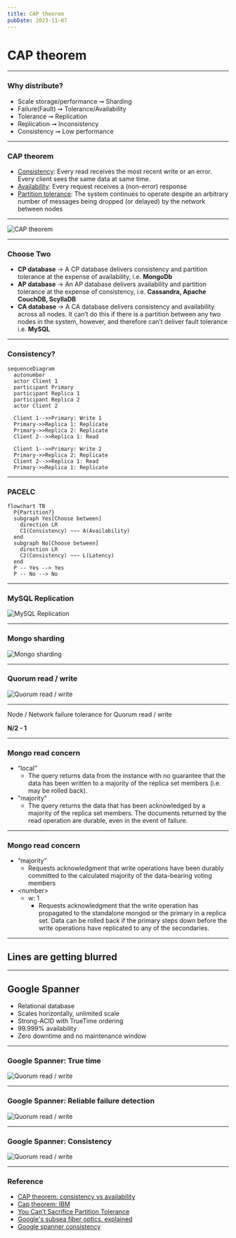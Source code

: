 ```yaml
---
title: CAP theorem
pubDate: 2023-11-07
---
```


# CAP theorem

---

### Why distribute?

- Scale storage/performance ➞ Sharding
- Failure(Fault) ➞ Tolerance/Availability
- Tolerance ➞ Replication
- Replication ➞ Inconsistency
- Consistency ➞ Low performance

<!-- .element: class="fragmented-list" -->

---

### CAP theorem

- [Consistency](https://en.wikipedia.org/wiki/Consistency_model):
  Every read receives the most recent write or an error. Every client sees the same data at same time.
- [Availability](https://en.wikipedia.org/wiki/Availability):
  Every request receives a (non-error) response
- [Partition tolerance](https://en.wikipedia.org/wiki/Network_partitioning):
  The system continues to operate despite an arbitrary number of messages being dropped (or delayed) by the network between nodes

<!-- .element: class="fragmented-list" -->

---

![CAP theorem](/assets/cap/CAP-theorem.svg)

---

### Choose Two

- **CP database** → A CP database delivers consistency and partition tolerance at the expense of availability, i.e. **MongoDb**
- **AP database** → An AP database delivers availability and partition tolerance at the expense of consistency, i.e. **Cassandra, Apache CouchDB, ScyllaDB**
- **CA database** → A CA database delivers consistency and availability across all nodes. It can’t do this if there is a partition between any two nodes in the system, however, and therefore can’t deliver fault tolerance i.e. **MySQL**

<!-- .element: class="fragmented-list text-3xl" -->

---

### Consistency?

```mermaid
sequenceDiagram
  autonumber
  actor Client 1
  participant Primary
  participant Replica 1
  participant Replica 2
  actor Client 2

  Client 1-->>Primary: Write 1
  Primary->>Replica 1: Replicate
  Primary->>Replica 2: Replicate
  Client 2-->>Replica 1: Read

  Client 1-->>Primary: Write 2
  Primary->>Replica 2: Replicate
  Client 2-->>Replica 1: Read
  Primary->>Replica 1: Replicate
```

---

### PACELC

```mermaid
flowchart TB
  P{Partition?}
  subgraph Yes[Choose between]
    direction LR
    C1(Consistency) ~~~ A(Availability)
  end
  subgraph No[Choose between]
    direction LR
    C2(Consistency) ~~~ L(Latency)
  end
  P -- Yes --> Yes
  P -- No --> No
```

---

### MySQL Replication

![MySQL Replication](/assets/cap/MySQL-replication.svg)

---

### Mongo sharding

![Mongo sharding](/assets/cap/Mongo-sharding.svg)

---

### Quorum read / write

![Quorum read / write](/assets/cap/Quorum-read-write.svg)

---

Node / Network failure tolerance for Quorum read / write

<!-- .element: class="fragment text-6xl" -->

**N/2 - 1**

<!-- .element: class="fragment text-7xl" -->

---

### Mongo read concern

- “local”
  - The query returns data from the instance with no guarantee that the data has been written to a majority of the replica set members (i.e. may be rolled back).
- "majority"
  - The query returns the data that has been acknowledged by a majority of the replica set members. The documents returned by the read operation are durable, even in the event of failure.

<!-- .element: class="text-2xl" -->

---

### Mongo read concern

- “majority”
  - Requests acknowledgment that write operations have been durably committed to the calculated majority of the data-bearing voting members
- \<number\>
  - w: 1
    - Requests acknowledgment that the write operation has propagated to the standalone mongod or the primary in a replica set. Data can be rolled back if the primary steps down before the write operations have replicated to any of the secondaries.

<!-- .element: class="text-2xl" -->

---

## Lines are getting blurred

---

## Google Spanner

- Relational database
- Scales horizontally, unlimited scale
- Strong-ACID with TrueTime ordering
- 99.999% availability
- Zero downtime and no maintenance window

 <!-- .element: class="fragmented-list" -->

---

### Google Spanner: True time

![Quorum read / write](/assets/cap/Atomic-Clock.svg)

---

### Google Spanner: Reliable failure detection

![Quorum read / write](/assets/cap/world-wide-connection.svg)

---

### Google Spanner: Consistency

![Quorum read / write](/assets/cap/Google-Spanner-Consistency.svg)

---

### Reference

- [CAP theorem: consistency vs availability](https://ashrafuzzaman.github.io/posts/cap-theorem-consistency-vs-availability/)
- [Cap theorem: IBM](https://www.ibm.com/topics/cap-theorem)
- [You Can’t Sacrifice Partition Tolerance](https://codahale.com/you-cant-sacrifice-partition-tolerance/)
- [Google's subsea fiber optics, explained](https://cloud.google.com/blog/topics/developers-practitioners/googles-subsea-fiber-optics-explained)
- [Google spanner consistency](https://www.youtube.com/watch?v=sOtlaH-QlxM&t=3s&ab_channel=GoogleCloudTech)
